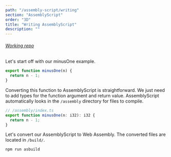 ```yaml
---
path: "/assembly-script/writing"
section: "AssemblyScript"
order: "3D"
title: "Writing AssemblyScript"
description: ""
---
```

###### [Working repo](https://github.com/young/intro-to-web-assembly/tree/main/lessons/assembly-script/exercises/1/iwasm)

Let's start off with our minusOne example.

```js
export function minusOne(n) {
  return n - 1;
}
```


Converting this function to AssemblyScript is straightforward. We just need to add types for the function argument and return value. AssemblyScript automatically looks in the `/assembly` directory for files to compile.

```js
// /assembly/index.ts
export function minusOne(n: i32): i32 {
  return n - 1;
}
```

Let's convert our AssemblyScript to Web Assembly. The converted files are located in `/build/`.

```bash
npm run asbuild
```

